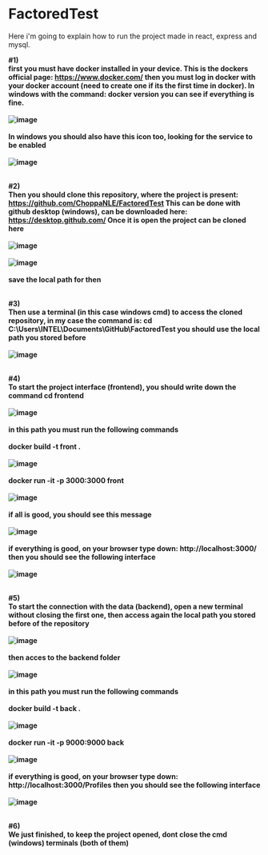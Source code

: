 # FactoredTest
Here i'm going to explain how to run the project made in react, express and mysql.

<b>#1)<br/> first you must have docker installed in your device. This is the dockers official page: https://www.docker.com/ 
then you must log in docker with your docker account (need to create one if its the first time in docker). In windows with the command: docker version 
you can see if everything is fine. <br /><br />
![image](https://user-images.githubusercontent.com/69688188/228666929-c5a9703a-22ed-46fb-ad76-d654ad6f1eee.png) <br /><br />
In windows you should also have this icon too, looking for the service to be enabled <br /><br />
 ![image](https://user-images.githubusercontent.com/69688188/228667463-b99ed8d4-cfaa-4768-8327-32043b519bdc.png) <br /><br />

<b>#2)<br/> Then you should clone this repository, where the project is present: https://github.com/ChoppaNLE/FactoredTest
This can be done with github desktop (windows), can be downloaded here: https://desktop.github.com/
Once it is open the project can be cloned here <br /><br />
![image](https://user-images.githubusercontent.com/69688188/228669845-1507fdb5-a5e7-4d9f-8127-4ce574a5d4de.png) <br /><br />
![image](https://user-images.githubusercontent.com/69688188/228670442-ad8dddb2-4101-47d8-b442-9f5730895510.png) <br /><br />
save the local path for then <br /><br />

<b>#3)<br/> Then use a terminal (in this case windows cmd) to access the cloned repository, in my case the command is: cd C:\Users\INTEL\Documents\GitHub\FactoredTest
you should use the local path you stored before <br /><br />
![image](https://user-images.githubusercontent.com/69688188/228671287-68df8e82-dee6-4004-9edb-6211db1c4885.png) <br /><br />

<b>#4)<br/> To start the project interface (frontend), you should write down the command cd frontend <br /><br />
![image](https://user-images.githubusercontent.com/69688188/228673604-c09b7627-973b-4db8-961a-aa5378dfcb74.png) <br /><br />
in this path you must run the following commands  <br /><br />
docker build -t front . <br /><br />
![image](https://user-images.githubusercontent.com/69688188/228674021-2b5ebdcf-3250-43ce-926c-a51bbceea2dd.png) <br /><br />
docker run -it -p 3000:3000 front <br /><br />
![image](https://user-images.githubusercontent.com/69688188/228674384-de64f884-4c56-47f7-8547-82bd5db9f71d.png) <br /><br />
if all is good, you should see this message <br /><br />
![image](https://user-images.githubusercontent.com/69688188/228674740-38b9d360-7e2e-4e7e-a871-c7f803dd4d68.png) <br /><br />
if everything is good, on your browser type down: http://localhost:3000/ then you should see the following interface <br /><br />
![image](https://user-images.githubusercontent.com/69688188/228675395-956f081b-526a-48f0-9ac2-150d164ee9bc.png) <br /><br />

<b>#5)<br/> To start the connection with the data (backend), open a new terminal without closing the first one, then access again the local path you stored before of the repository <br /><br />
![image](https://user-images.githubusercontent.com/69688188/228676377-924fee6e-d207-4e65-bdaf-63ea9db508e8.png) <br /><br />
then acces to the backend folder <br /><br />
![image](https://user-images.githubusercontent.com/69688188/228676460-8376e683-c68c-4e70-8a08-d5bf58663337.png) <br /><br />
in this path you must run the following commands <br /><br />
docker build -t back . <br /><br />
![image](https://user-images.githubusercontent.com/69688188/228676694-2be837a7-b89f-4bde-a6fa-92cc4c36d46d.png) <br /> <br />
docker run -it -p 9000:9000 back <br /><br />
![image](https://user-images.githubusercontent.com/69688188/228676779-faa428f5-e192-44c6-9c93-8f0b4598641a.png) <br /><br />
if everything is good, on your browser type down: http://localhost:3000/Profiles then you should see the following interface <br /><br />
![image](https://user-images.githubusercontent.com/69688188/228676913-be68452d-57ca-4b36-9c18-400a45c74676.png) <br /><br />

<b>#6)<br/> We just finished, to keep the project opened, dont close the cmd (windows) terminals (both of them) <br /><br />
